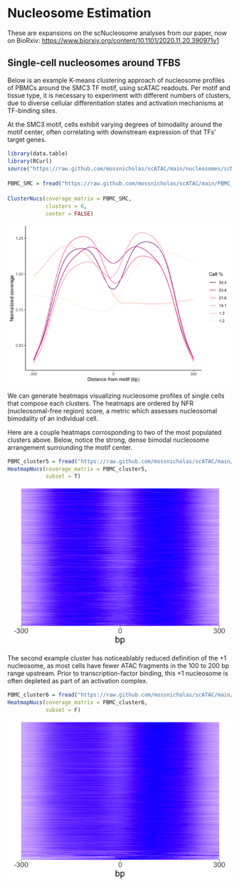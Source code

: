 Nucleosome Estimation
================

These are expansions on the scNucleosome analyses from our paper, now on BioRxiv:
https://www.biorxiv.org/content/10.1101/2020.11.20.390971v1

## Single-cell nucleosomes around TFBS

Below is an example K-means clustering approach of nucleosome profiles
of PBMCs around the SMC3 TF motif, using scATAC readouts. Per motif and
tissue type, it is necessary to experiment with different numbers of
clusters, due to diverse cellular differentiation states and activation
mechanisms at TF-binding sites.

At the SMC3 motif, cells exhibit varying degrees of bimodality around
the motif center, often correlating with downstream expression of that
TFs’ target genes.

``` r
library(data.table)
library(RCurl)
source("https://raw.github.com/mossnicholas/scATAC/main/nucleosomes/scNuc_cluster.R")

PBMC_SMC = fread("https://raw.github.com/mossnicholas/scATAC/main/PBMC_mats/PBMC_SMC_cov_mat.txt")

ClusterNucs(coverage_matrix = PBMC_SMC, 
            clusters = 6, 
            center = FALSE)
```

![](README_files/figure-gfm/unnamed-chunk-1-1.png)<!-- -->

We can generate heatmaps visualizing nucleosome profiles of single cells
that compose each clusters. The heatmaps are ordered by NFR
(nucleosomal-free region) score, a metric which assesses nucleosomal
bimodality of an individual cell.

Here are a couple heatmaps corrosponding to two of the most populated
clusters above. Below, notice the strong, dense bimodal nucleosome
arrangement surrounding the motif center.

``` r
PBMC_cluster5 = fread("https://raw.github.com/mossnicholas/scATAC/main/PBMC_mats/PBMC_SMC_cluster5.txt")
HeatmapNucs(coverage_matrix = PBMC_cluster5,
            subset = T)
```

![](README_files/figure-gfm/unnamed-chunk-2-1.png)<!-- -->

The second example cluster has noticeablably reduced definition of the
+1 nucleosome, as most cells have fewer ATAC fragments in the 100 to 200
bp range upstream. Prior to transcription-factor binding, this +1
nucleosome is often depleted as part of an activation complex.

``` r
PBMC_cluster6 = fread("https://raw.github.com/mossnicholas/scATAC/main/PBMC_mats/PBMC_SMC_cluster6.txt")
HeatmapNucs(coverage_matrix = PBMC_cluster6,
            subset = F) 
```

![](README_files/figure-gfm/unnamed-chunk-3-1.png)<!-- -->
